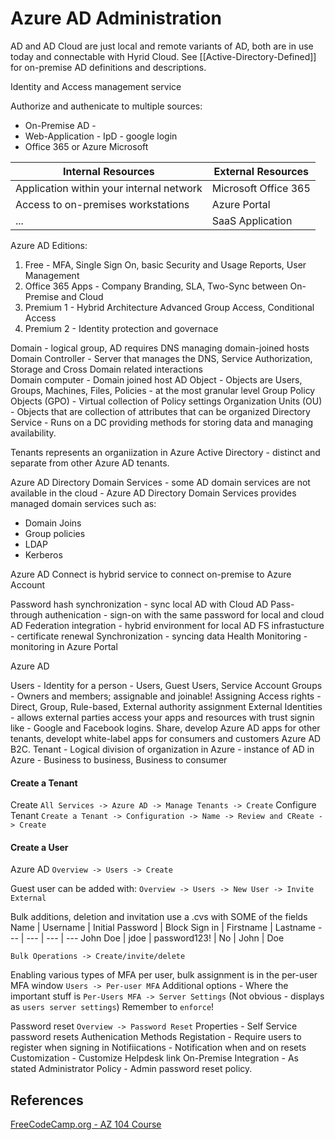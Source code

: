 # Azure AD Administration

AD and AD Cloud are just local and remote variants of AD, both are in use today and connectable with Hyrid Cloud. See [[Active-Directory-Defined]] for on-premise AD definitions and descriptions.

Identity and Access management service

Authorize and authenicate to multiple sources: 
- On-Premise AD -
- Web-Application - IpD - google login 
- Office 365  or Azure Microsoft

Internal Resources | External  Resources
--- | --- 
Application within your internal network | Microsoft Office 365
Access to on-premises workstations | Azure Portal
... | SaaS Application

Azure AD Editions:
1. Free -  MFA, Single Sign On, basic Security and Usage Reports, User Management
2. Office 365 Apps -  Company Branding, SLA, Two-Sync between On-Premise and Cloud
3. Premium 1 -  Hybrid Architecture Advanced Group Access, Conditional Access
4. Premium 2 - Identity protection and governace

Domain - logical group, AD requires DNS managing domain-joined hosts
Domain Controller - Server that manages the DNS, Service Authorization, Storage and Cross Domain related interactions  
Domain computer - Domain joined host
AD Object - Objects are Users, Groups, Machines, Files, Policies - at the most granular level
Group Policy Objects (GPO) -  Virtual collection of Policy settings 
Organization Units (OU) - Objects that are collection of attributes that can be organized 
Directory Service - Runs on a DC providing methods for storing data and managing availability.

Tenants represents an organiization in Azure Active Directory - distinct and separate from other Azure AD tenants.

Azure AD Directory Domain Services - some AD domain services are not available in the cloud - 
Azure AD Directory Domain Services provides managed domain services such as:
- Domain Joins
- Group policies
- LDAP
- Kerberos

Azure AD Connect is hybrid service to connect on-premise to Azure Account

Password hash synchronization - sync local AD with Cloud AD
Pass-through authenication - sign-on with the same password for local and cloud AD
Federation integration - hybrid environment for local AD FS infrastucture - certificate renewal
Synchronization - syncing data 
Health Monitoring - monitoring in Azure Portal

Azure AD

Users - Identity for a person - Users, Guest Users, Service Account
Groups - Owners and members; assignable and joinable!
Assigning Access rights - Direct, Group, Rule-based, External authority assignment
External Identities - allows external parties access your apps and resources with trust signin like - Google and Facebook logins. Share, develop Azure AD apps for other tenants, developt white-label apps for consumers and customers Azure AD B2C. 
Tenant - Logical division of organization in Azure - instance of AD in Azure - Business to business, Business to consumer

#### Create a Tenant

Create
`All Services -> Azure AD -> Manage Tenants -> Create`
Configure Tenant
`Create a Tenant -> Configuration -> Name -> Review and CReate -> Create`

#### Create a User 

Azure AD 
`Overview -> Users -> Create`

Guest user can be added with:
`Overview -> Users -> New User -> Invite External`

Bulk additions, deletion and invitation use a .cvs with SOME of the fields
Name | Username | Initial Password | Block Sign in | Firstname | Lastname 
--- | --- | --- | ---
John Doe | jdoe | password123! | No | John | Doe

`Bulk Operations -> Create/invite/delete` 

Enabling various types of MFA per user, bulk assignment is in the per-user MFA window 
`Users -> Per-user MFA`
Additional options - Where the important stuff is
`Per-Users MFA -> Server Settings` (Not obvious - displays as `users server settings`)
Remember to `enforce`! 

Password reset
`Overview -> Password Reset`
Properties - Self Service password resets
Authenication Methods
Registation - Require users to register when signing in
Notifiications - Notification when and on resets
Customization - Customize Helpdesk link
On-Premise Integration - As stated
Administrator Policy - Admin password reset policy.

## References

[FreeCodeCamp.org - AZ 104 Course](https://www.youtube.com/watch?v=10PbGbTUSAg&t=3458s)